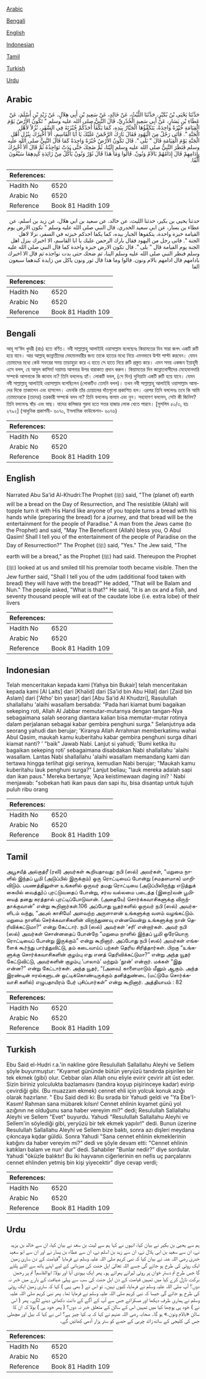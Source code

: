 [Arabic](#arabic)

[Bengali](#bengali)

[English](#english)

[Indonesian](#indonesian)

[Tamil](#tamil)

[Turkish](#turkish)

[Urdu](#urdu)

## Arabic


<div dir="rtl" lang="ar" style={{fontSize:'larger',backgroundColor:'#f8f9fa',padding:20}}>
حَدَّثَنَا يَحْيَى بْنُ بُكَيْرٍ، حَدَّثَنَا اللَّيْثُ، عَنْ خَالِدٍ، عَنْ سَعِيدِ بْنِ أَبِي هِلاَلٍ، عَنْ زَيْدِ بْنِ أَسْلَمَ، عَنْ عَطَاءِ بْنِ يَسَارٍ، عَنْ أَبِي سَعِيدٍ الْخُدْرِيِّ، قَالَ النَّبِيُّ صلى الله عليه وسلم ‏"‏ تَكُونُ الأَرْضُ يَوْمَ الْقِيَامَةِ خُبْزَةً وَاحِدَةً، يَتَكَفَّؤُهَا الْجَبَّارُ بِيَدِهِ، كَمَا يَكْفَأُ أَحَدُكُمْ خُبْزَتَهُ فِي السَّفَرِ، نُزُلاً لأَهْلِ الْجَنَّةِ ‏"‏‏.‏ فَأَتَى رَجُلٌ مِنَ الْيَهُودِ فَقَالَ بَارَكَ الرَّحْمَنُ عَلَيْكَ يَا أَبَا الْقَاسِمِ، أَلاَ أُخْبِرُكَ بِنُزُلِ أَهْلِ الْجَنَّةِ يَوْمَ الْقِيَامَةِ قَالَ ‏"‏ بَلَى ‏"‏‏.‏ قَالَ تَكُونُ الأَرْضُ خُبْزَةً وَاحِدَةً كَمَا قَالَ النَّبِيُّ صلى الله عليه وسلم فَنَظَرَ النَّبِيُّ صلى الله عليه وسلم إِلَيْنَا، ثُمَّ ضَحِكَ حَتَّى بَدَتْ نَوَاجِذُهُ ثُمَّ قَالَ أَلاَ أُخْبِرُكَ بِإِدَامِهِمْ قَالَ إِدَامُهُمْ بَالاَمٌ وَنُونٌ‏.‏ قَالُوا وَمَا هَذَا قَالَ ثَوْرٌ وَنُونٌ يَأْكُلُ مِنْ زَائِدَةِ كَبِدِهِمَا سَبْعُونَ أَلْفًا‏.‏
</div>
<div style={{backgroundColor:'#f8f9fa',padding:20, marginBottom: 10}}><table> <thead> <tr> <th>References:</th> <th></th> </tr> </thead> <tbody><tr><td>Hadith No</td><td>6520</td></tr><tr><td>Arabic No</td><td>6520</td></tr><tr><td>Reference</td><td>Book 81 Hadith 109</td></tr></tbody></table></div>


<div dir="rtl" lang="ar" style={{fontSize:'larger',backgroundColor:'#f8f9fa',padding:20}}>
حدثنا يحيى بن بكير، حدثنا الليث، عن خالد، عن سعيد بن ابي هلال، عن زيد بن اسلم، عن عطاء بن يسار، عن ابي سعيد الخدري، قال النبي صلى الله عليه وسلم " تكون الارض يوم القيامة خبزة واحدة، يتكفوها الجبار بيده، كما يكفا احدكم خبزته في السفر، نزلا لاهل الجنة ". فاتى رجل من اليهود فقال بارك الرحمن عليك يا ابا القاسم، الا اخبرك بنزل اهل الجنة يوم القيامة قال " بلى ". قال تكون الارض خبزة واحدة كما قال النبي صلى الله عليه وسلم فنظر النبي صلى الله عليه وسلم الينا، ثم ضحك حتى بدت نواجذه ثم قال الا اخبرك بادامهم قال ادامهم بالام ونون. قالوا وما هذا قال ثور ونون ياكل من زايدة كبدهما سبعون الفا
</div>
<div style={{backgroundColor:'#f8f9fa',padding:20, marginBottom: 10}}><table> <thead> <tr> <th>References:</th> <th></th> </tr> </thead> <tbody><tr><td>Hadith No</td><td>6520</td></tr><tr><td>Arabic No</td><td>6520</td></tr><tr><td>Reference</td><td>Book 81 Hadith 109</td></tr></tbody></table></div>

## Bengali


<div dir="ltr" lang="bn" style={{fontSize:'larger',backgroundColor:'#f8f9fa',padding:20}}>
আবূ সা‘ঈদ খুদরী (রাঃ) হতে বর্ণিত। নবী সাল্লাল্লাহু আলাইহি ওয়াসাল্লাম বলেছেনঃ কিয়ামতের দিন সারা জগৎ একটি রুটি হয়ে যাবে। আর আল্লাহ্ জান্নাতীদের মেহমানদারীর জন্য তাকে হাতের মধ্যে নিয়ে এমনভাবে উল্টা পাল্টা করবেন। যেমন তোমাদের মধ্যে কেউ সফরের সময় তাড়াহুড়া করে এ হাতে সে হাতে নিয়ে রুটি প্রস্তুত করে। এমন সময় একজন ইয়াহূদী এসে বলল, হে আবুল কাসিম! দয়াময় আপনার উপর বারাকাত প্রদান করুন। কিয়ামতের দিন জান্নাতবাসীদের মেহেমানদারি সম্পর্কে আপনাকে কি জানাব না? তিনি বললেনঃ হ্যাঁ। লোকটি বলল, (সে দিন) দুনিয়াটা একটি রুটি হয়ে যাবে। যেমন নবী সাল্লাল্লাহু আলাইহি ওয়াসাল্লাম বলেছিলেন (লোকটিও তেমনি বলল)। তখন নবী সাল্লাল্লাহু আলাইহি ওয়াসাল্লাম আমাদের দিকে তাকালেন এবং হাসলেন। এমনকি তাঁর চোয়ালের দাঁতগুলো প্রকাশিত হল। এরপর তিনি বললেনঃ তবে কি আমি তোমাদেরকে (তাদের) তরকারী সম্পর্কে বলব না? তিনি বললেনঃ বালাম এবং নুন। সহাবাগণ বললেন, সেটা কী জিনিস? তিনি বললেনঃ ষাঁড় এবং মাছ। যাদের কলিজার গুরদা হতে সত্তর হাজার লোক খেতে পারবে। [মুসলিম ৫০/৩, হাঃ ২৭৯২] (আধুনিক প্রকাশনী- ৬০৭০, ইসলামিক ফাউন্ডেশন- ৬০৭৬)
</div>
<div style={{backgroundColor:'#f8f9fa',padding:20, marginBottom: 10}}><table> <thead> <tr> <th>References:</th> <th></th> </tr> </thead> <tbody><tr><td>Hadith No</td><td>6520</td></tr><tr><td>Arabic No</td><td>6520</td></tr><tr><td>Reference</td><td>Book 81 Hadith 109</td></tr></tbody></table></div>

## English


<div dir="ltr" lang="en" style={{fontSize:'larger',backgroundColor:'#f8f9fa',padding:20}}>
Narrated Abu Sa'id Al-Khudri:The Prophet (ﷺ) said, "The (planet of) earth will be a bread on the Day of Resurrection, and The resistible (Allah) will topple turn it with His Hand like anyone of you topple turns a bread with his hands while (preparing the bread) for a journey, and that bread will be the entertainment for the people of Paradise." A man from the Jews came (to the Prophet) and said, "May The Beneficent (Allah) bless you, O Abul Qasim! Shall I tell you of the entertainment of the people of Paradise on the Day of Resurrection?" The Prophet (ﷺ) said, "Yes." The Jew said, "The earth will be a bread," as the Prophet (ﷺ) had said. Thereupon the Prophet (ﷺ) looked at us and smiled till his premolar tooth became visible. Then the Jew further said, "Shall I tell you of the udm (additional food taken with bread) they will have with the bread?" He added, "That will be Balam and Nun." The people asked, "What is that?" He said, "It is an ox and a fish, and seventy thousand people will eat of the caudate lobe (i.e. extra lobe) of their livers
</div>
<div style={{backgroundColor:'#f8f9fa',padding:20, marginBottom: 10}}><table> <thead> <tr> <th>References:</th> <th></th> </tr> </thead> <tbody><tr><td>Hadith No</td><td>6520</td></tr><tr><td>Arabic No</td><td>6520</td></tr><tr><td>Reference</td><td>Book 81 Hadith 109</td></tr></tbody></table></div>

## Indonesian


<div dir="ltr" lang="id" style={{fontSize:'larger',backgroundColor:'#f8f9fa',padding:20}}>
Telah menceritakan kepada kami [Yahya bin Bukair] telah menceritakan kepada kami [Al Laits] dari [Khalid] dari [Sa'id bin Abu Hilal] dari [Zaid bin Aslam] dari ['Atho' bin yasar] dari [Abu Sa'id Al Khudzri], Rasulullah shallallahu 'alaihi wasallam bersabda: "Pada hari kiamat bumi bagaikan sekeping roti, Allah Al Jabbar memutar-mutarnya dengan tangan-Nya sebagaimana salah seorang diantara kalian bisa memutar-mutar rotinya dalam perjalanan sebagai kabar gembira penghuni surga." Selanjutnya ada seorang yahudi dan berujar; 'Kiranya Allah Arrahman memberkatimu wahai Abul Qasim, maukah kamu kuberitahu kabar gembira penghuni surga dihari kiamat nanti? ' "baik" Jawab Nabi. Lanjut si yahudi; 'Bumi ketika itu bagaikan sekeping roti' sebagaimana disabdakan Nabi shallallahu 'alaihi wasallam. Lantas Nabi shallallahu 'alaihi wasallam memandang kami dan tertawa hingga terlihat gigi serinya, kemudian Nabi berujar; "Maukah kamu kuberitahu lauk penghuni surga?" Lanjut beliau; "lauk mereka adalah sapi dan ikan paus." Mereka bertanya; 'Apa keistimewaan daging ini? ' Nabi menjawab: "sobekan hati ikan paus dan sapi itu, bisa disantap untuk tujuh puluh ribu orang
</div>
<div style={{backgroundColor:'#f8f9fa',padding:20, marginBottom: 10}}><table> <thead> <tr> <th>References:</th> <th></th> </tr> </thead> <tbody><tr><td>Hadith No</td><td>6520</td></tr><tr><td>Arabic No</td><td>6520</td></tr><tr><td>Reference</td><td>Book 81 Hadith 109</td></tr></tbody></table></div>

## Tamil


<div dir="ltr" lang="ta" style={{fontSize:'larger',backgroundColor:'#f8f9fa',padding:20}}>
அபூசயீத் அல்குத்ரீ (ரலி) அவர்கள் கூறியதாவது: நபி (ஸல்) அவர்கள், “மறுமை நாளில் இந்தப் பூமி (அடுப்பில் இருக்கும்) ஒரு ரொட்டியைப் போன்று (சமதளமாக) மாறிவிடும். பயணத்திலுள்ள உங்களில் ஒருவர் தமது ரொட்டியை (அடுப்பிலிருந்து எடுத்துக் கையில் வைத்து)ப் புரட்டுவதைப் போன்று, சர்வ வல்லமை படைத்த (இறை)வன் பூமியைத் தனது கரத்தால் புரட்டிப்போடுவான். (அதையே) சொர்க்கவாசிகளுக்கு விருந்தாக்குவான்” என்று கூறினார்கள்.106 அப்போது யூதர்களில் ஒருவர் நபி (ஸல்) அவர்களிடம் வந்து, “அபுல் காசிமே! அளவற்ற அருளாளன் உங்களுக்கு வளம் வழங்கட்டும். மறுமை நாளில் செர்க்கவாசிகளின் விருந்துணவு என்னவென்று உங்களுக்கு நான் தெரிவிக்கட்டுமா?” என்று கேட்டார். நபி (ஸல்) அவர்கள் ‘சரி’ என்றார்கள். அவர் நபி (ஸல்) அவர்கள் சொன்னதைப் போன்றே “மறுமை நாளில் இந்தப் பூமி ஒரேயொரு ரொட்டியைப் போன்று இருக்கும்” என்று கூறினார். அப்போது நபி (ஸல்) அவர்கள் எங்களைக் கூர்ந்து பார்த்துவிட்டு, தம் கடைவாய்ப் பற்கள் தெரிய சிரித்தார்கள். பிறகு “உங்களுக்கு சொர்க்கவாசிகளின் குழம்பு எது எனத் தெரிவிக்கட்டுமா?” என்று அந்த யூதர் கேட்டுவிட்டு, அவர்களின் குழம்பு ‘பாலாம்’ மற்றும் ‘நூன்’ என்றார். மக்கள் “இது என்ன?” என்று கேட்டார்கள். அந்த யூதர், “(அவை) காளைமாடும் மீனும் ஆகும். அந்த இரண்டின் ஈரல்களுடன் ஒட்டிக்கொண்டிருக்கும் தனித்துண்டை (மட்டுமே சொர்க்கவாசி களில்) எழுபதாயிரம் பேர் புசிப்பார்கள்” என்று கூறினார். அத்தியாயம் : 82
</div>
<div style={{backgroundColor:'#f8f9fa',padding:20, marginBottom: 10}}><table> <thead> <tr> <th>References:</th> <th></th> </tr> </thead> <tbody><tr><td>Hadith No</td><td>6520</td></tr><tr><td>Arabic No</td><td>6520</td></tr><tr><td>Reference</td><td>Book 81 Hadith 109</td></tr></tbody></table></div>

## Turkish


<div dir="ltr" lang="tr" style={{fontSize:'larger',backgroundColor:'#f8f9fa',padding:20}}>
Ebu Said el-Hudri r.a.'in nakline göre Resulullah Sallallahu Aleyhi ve Sellem şöyle buyurmuştur: "Kıyamet gününde bütün yeryüzü tandırda pişirilen bir tek ekmek (gibi) olur. Cebbar olan Allah onu eliyle evirir çevirir alt üst eder. Sizin biriniz yolculukta bazlamasını (tandıra koyup pişirinceye kadar) evirip çevirdiği gibi. (Bu muazzam ekmek) cennet ehli için yolcuk konuk azığı olarak hazırlanır. " Ebu Said dedi ki: Bu sırada bir Yahudi geldi ve "Ya Ebe'I-Kasım! Rahman sana mübarek kılsın! Cennet ehlinin kıyamet günü yol azığının ne olduğunu sana haber vereyim mi?" dedi; Resulullah Sallallahu Aleyhi ve Sellem "Evet" buyurdu. Yahudi "Resulullah Sallallahu Aleyhi ve Sellem'in söylediği gibi, yeryüzü bir tek ekmek yapılır!" dedi. Bunun üzerine Resulullah Sallallahu Aleyhi ve Sellem bize baktı, sonra azı dişleri meydana çıkıncaya kqdar güldü. Sonra Yahudi "Sana cennet ehlinin ekmeklerinin katığını da haber vereyim mi?" dedi ve şöyle devam etti: "Cennet ehlinin katıkları balam ve nun' dur" dedi. Sahabiler "Bunlar nedir?" diye sordular. Yahudi "öküzle balıktır! Bu iki hayvanın ciğerlerinin en nefis uç parçalarını cennet ehlinden yetmiş bin kişi yiyecektir" diye cevap verdi;
</div>
<div style={{backgroundColor:'#f8f9fa',padding:20, marginBottom: 10}}><table> <thead> <tr> <th>References:</th> <th></th> </tr> </thead> <tbody><tr><td>Hadith No</td><td>6520</td></tr><tr><td>Arabic No</td><td>6520</td></tr><tr><td>Reference</td><td>Book 81 Hadith 109</td></tr></tbody></table></div>

## Urdu


<div dir="rtl" lang="ur" style={{fontSize:'larger',backgroundColor:'#f8f9fa',padding:20}}>
ہم سے یحییٰ بن بکیر نے بیان کیا، انہوں نے کہا ہم سے لیث بن سعد نے بیان کیا، ان سے خالد بن یزید نے، ان سے سعید بن ابی ہلال نے، ان سے زید بن اسلم نے، ان سے عطاء بن یسار نے اور ان سے ابو سعید خدری رضی اللہ عنہ نے بیان کیا کہ نبی کریم صلی اللہ علیہ وسلم نے فرمایا ”قیامت کے دن ساری زمین ایک روٹی کی طرح ہو جائے گی جسے اللہ تعالیٰ اہل جنت کی میزبانی کے لیے اپنے ہاتھ سے الٹے پلٹے گا جس طرح تم دستر خوان پر روٹی لہراتے پھراتے ہو۔ پھر ایک یہودی آیا اور بولا: ابوالقاسم! تم پر رحمن برکت نازل کرے کیا میں تمہیں قیامت کے دن اہل جنت کی سب سے پہلی ضیافت کے بارے میں خبر نہ دوں؟ آپ صلی اللہ علیہ وسلم نے فرمایا، کیوں نہیں۔ تو اس نے ( بھی یہی ) کہا کہ ساری زمین ایک روٹی کی طرح ہو جائے گی جیسا کہ نبی کریم صلی اللہ علیہ وسلم نے فرمایا تھا۔ پھر نبی کریم صلی اللہ علیہ وسلم نے ہماری طرف دیکھا اور مسکرائے جس سے آپ کے آگے کے دانت دکھائی دینے لگے۔ پھر ( اس نے ) خود ہی پوچھا کیا میں تمہیں اس کے سالن کے متعلق خبر نہ دوں؟ ( پھر خود ہی ) بولا کہ ان کا سالن «بالام ونون‏.‏» ہو گا۔ صحابہ رضی اللہ عنہم نے کہا کہ یہ کیا چیز ہے؟ اس نے کہا کہ بیل اور مچھلی جس کی کلیجی کے ساتھ زائد چربی کے حصے کو ستر ہزار آدمی کھائیں گے۔
</div>
<div style={{backgroundColor:'#f8f9fa',padding:20, marginBottom: 10}}><table> <thead> <tr> <th>References:</th> <th></th> </tr> </thead> <tbody><tr><td>Hadith No</td><td>6520</td></tr><tr><td>Arabic No</td><td>6520</td></tr><tr><td>Reference</td><td>Book 81 Hadith 109</td></tr></tbody></table></div>